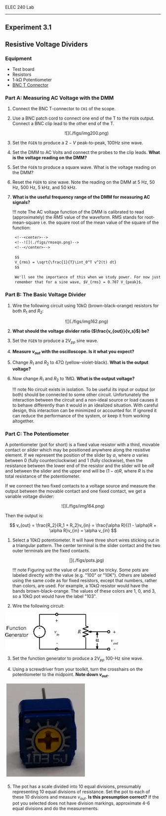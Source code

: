 ELEC 240 Lab

------------------------------------------------------------------------

Experiment 3.1
--------------

Resistive Voltage Dividers
--------------------------

### Equipment

* Test board
* Resistors
* 1-kΩ Potentiometer
* [BNC T Connector](../misc_images/#bnc-t)

### Part A: Measuring AC Voltage with the DMM

1. Connect the BNC T-connector to `CH1` of the scope.

2. Use a BNC patch cord to connect one end of the T to the `FGEN` output.
   Connect a BNC clip lead to the other end of the T.

    <center>
    ![](./figs/img200.png)

3. Set the `FGEN` to produce a $2-V$ peak-to-peak, 100Hz sine wave.

4. Set the DMM to AC Volts and connect the probes to the clip leads.  **What is
   the voltage reading on the DMM?**

5. Set the `FGEN` to produce a square wave. What is the voltage reading on the
   DMM?

6. Reset the `FGEN` to sine wave. Note the reading on the DMM at 5 Hz, 50 Hz,
   500 Hz, 5 kHz, and 50 kHz.

7. **What is the useful frequency range of the DMM for measuring AC signals?**

    !!! note
        The AC voltage function of the DMM is calibrated to read
        (approximately) the *RMS* value of the waveform. RMS stands for
        root-mean-square i.e. the square root of the mean value of the square
        of the function:

        <!--<center>-->
        <!--![](./figs/rmseqn.png)-->
        <!--</center>-->

        $$
        V_{rms} = \sqrt{\frac{1}{T}\int_0^T v^2(t) dt}
        $$

        We'll see the importance of this when we study power. For now just
        remember that for a sine wave, $V_{rms} = 0.707 V_{peak}$.

### Part B: The Basic Voltage Divider

1. Wire the following circuit using 10kΩ (brown-black-orange) resistors for
   both $R_1$ and $R_2$:

    <center>
    ![](./figs/img162.png)
    </center>

2. **What should the voltage divider ratio ($\frac{v_{out}}{v_s}$) be?**

3. Set the `FGEN` to produce a $2 V_{pp}$ sine wave.

4. **Measure $v_{out}$ with the oscilloscope. Is it what you expect?**

5. Change $R_1$ and $R_2$ to 47Ω (yellow-violet-black). **What is the output
   voltage?**

6. Now change $R_1$ and $R_2$ to 1MΩ. **What is the output voltage?**

    !!! note
        No circuit exists in isolation. To be useful its input or output (or
        both) should be connected to some other circuit. Unfortunately the
        interaction between the circuit and a non-ideal source or load causes
        it to behave differently than it would in an idealized situation. With
        careful design, this interaction can be minimized or accounted for. If
        ignored it can reduce the performance of the system, or keep it from
        working altogether.

### Part C: The Potentiometer

A potentiometer (pot for short) is a fixed value resistor with a third, movable
contact or *slider* which may be positioned anywhere along the resistive
element. If we represent the position of the slider by $\alpha$, where $\alpha$
varies between 0 (fully counterclockwise) and 1 (fully clockwise), then the
resistance between the lower end of the resistor and the slider will be $\alpha
R$ and between the slider and the upper end will be $(1-\alpha)R$, where $R$ is
the total resistance of the potentiometer.

If we connect the two fixed contacts to a voltage source and measure the output
between the movable contact and one fixed contact, we get a variable voltage
divider:

<center>
![](./figs/img164.png)
</center>

Then the output is:

$$
v_{out} = \frac{R_2}{R_1 + R_2}v_{in}
        = \frac{\alpha R}{(1 - \alpha)R + \alpha R}v_{in}
        = \alpha v_{in}
$$

1. Select a 10kΩ potentiometer. It will have three short wires sticking out in
   a triangular pattern. The center terminal is the slider contact and the two
   outer terminals are the fixed contacts.

    <center>
    [](./figs/pots.jpg)
    </center>

    !!! note
        Figuring out the value of a pot can be tricky. Some pots are labeled
        directly with the value (e.g. "100" or "10K"). Others are labeled using
        the same code as for fixed resistors, except that numbers, rather than
        colors, are used. For example, a 10kΩ resistor would have the bands
        brown-black-orange. The values of these colors are 1, 0, and 3, so a
        10kΩ pot would have the label "103".

2. Wire the following circuit:

![](./figs/img165.png)

3. Set the function generator to produce a $2 V_{pp}$ 100-Hz sine wave.

4. Using a screwdriver from your toolkit, turn the crosshairs on the potentiometer to the midpoint. **Note down $v_{out}$.**

![](./figs/pot_crosshairs.png)

5. The pot has a scale divided into 10 equal divisions, presumably representing
   10 equal divisions of resistance. Set the pot to each of these 10 divisions
   and measure $v_{out}$. **Is this presumption correct?** If the pot you selected does not have division markings, approximate 4-6 equal divisions and do the measurements.